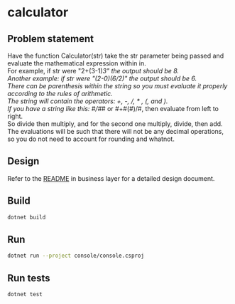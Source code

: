 # calculator

## Problem statement

Have the function Calculator(str) take the str parameter being passed and evaluate the mathematical expression within in.  
For example, if str were "2+(3-1)*3" the output should be 8.  
Another example: if str were "(2-0)(6/2)" the output should be 6.  
There can be parenthesis within the string so you must evaluate it properly according to the rules of arithmetic.  
The string will contain the operators: +, -, /, * , (, and ).  
If you have a string like this: #/#*# or #+#(#)/#, then evaluate from left to right.  
So divide then multiply, and for the second one multiply, divide, then add.  
The evaluations will be such that there will not be any decimal operations, so you do not need to account for rounding and whatnot.  

## Design

Refer to the [README](./business/README.md) in business layer for a detailed design document.  

## Build

``` bash
dotnet build
```

## Run

``` bash
dotnet run --project console/console.csproj 
```

## Run tests

``` bash
dotnet test
```